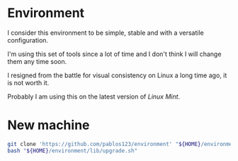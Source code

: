 # Environment
I consider this environment to be simple, stable and with a versatile configuration.

I'm using this set of tools since a lot of time and I don't think I will change them any time soon.

I resigned from the battle for visual consistency on Linux a long time ago, it is not worth it.

Probably I am using this on the latest version of _Linux Mint_.

# New machine
```bash
git clone 'https://github.com/pablos123/environment' "${HOME}/environment"
bash "${HOME}/environment/lib/upgrade.sh"
```
